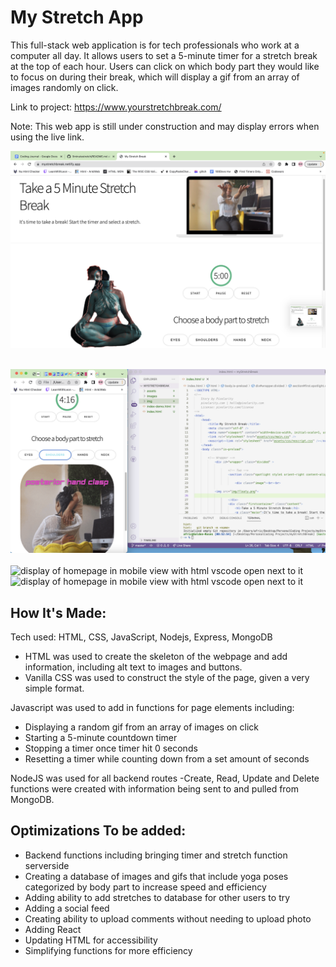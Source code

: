 # My Stretch App
This full-stack web application is for tech professionals who work at a computer all day. It allows users to set a 5-minute timer for a stretch break at the top of each hour. Users can click on which body part they would like to focus on during their break, which will display a gif from an array of images randomly on click.


Link to project: https://www.yourstretchbreak.com/

Note: This web app is still under construction and may display errors when using the live link.



![display of homepage of my stretch app application showing a woman stretching on laptop view with caption "Take a 5 minute stretch break", 5 minute timer, and buttons for body parts neck, shoulders, hands, eyes](public/img/mystretchapp.png)<br><br>

![display of homepage in mobile view with html vscode open next to it](public/img/mobileview.png)
<br><br>
![display of homepage in mobile view with html vscode open next to it](public/img/wire1.png)
![display of homepage in mobile view with html vscode open next to it](public/img/wire2.png)






## How It's Made:
Tech used: HTML, CSS, JavaScript, Nodejs, Express, MongoDB

- HTML was used to create the skeleton of the webpage and add information, including alt text to images and buttons.
- Vanilla CSS was used to construct the style of the page, given a very simple format.

Javascript was used to add in functions for page elements including:

- Displaying a random gif from an array of images on click
- Starting a 5-minute countdown timer
- Stopping a timer once timer hit 0 seconds
- Resetting a timer while counting down from a set amount of seconds

NodeJS was used for all backend routes
-Create, Read, Update and Delete functions were created with information being sent to and pulled from MongoDB.

## Optimizations To be added:
- Backend functions including bringing timer and stretch function serverside
- Creating a database of images and gifs that include yoga poses categorized by body part to increase speed and efficiency
- Adding ability to add stretches to database for other users to try
- Adding a social feed
- Creating ability to upload comments without needing to upload photo
- Adding React
- Updating HTML for accessibility
- Simplifying functions for more efficiency



